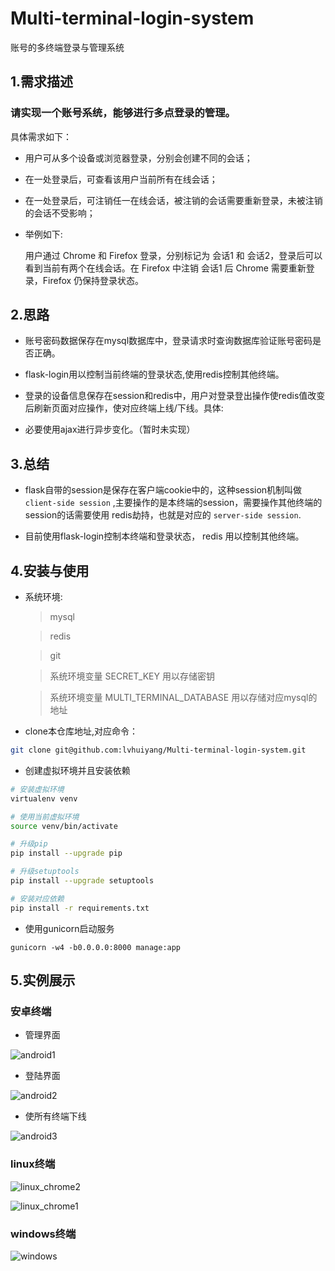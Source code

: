 # Multi-terminal-login-system
账号的多终端登录与管理系统


## 1.需求描述

### 请实现一个账号系统，能够进行多点登录的管理。

具体需求如下：
 
+ 用户可从多个设备或浏览器登录，分别会创建不同的会话；

+ 在一处登录后，可查看该用户当前所有在线会话；

+ 在一处登录后，可注销任一在线会话，被注销的会话需要重新登录，未被注销的会话不受影响；

+ 举例如下:
    
    用户通过 Chrome 和 Firefox 登录，分别标记为 会话1 和 会话2，登录后可以看到当前有两个在线会话。在 Firefox 中注销 会话1 后 Chrome 需要重新登录，Firefox 仍保持登录状态。
 
## 2.思路

+ 账号密码数据保存在mysql数据库中，登录请求时查询数据库验证账号密码是否正确。

+ flask-login用以控制当前终端的登录状态,使用redis控制其他终端。

+ 登录的设备信息保存在session和redis中，用户对登录登出操作使redis值改变后刷新页面对应操作，使对应终端上线/下线。具体:

+ 必要使用ajax进行异步变化。（暂时未实现）

## 3.总结

+ flask自带的session是保存在客户端cookie中的，这种session机制叫做 `client-side session` ,主要操作的是本终端的session，需要操作其他终端的session的话需要使用 redis劫持，也就是对应的 `server-side session`.

+ 目前使用flask-login控制本终端和登录状态， redis 用以控制其他终端。

## 4.安装与使用

+ 系统环境:

    > mysql

    > redis

    > git

    > 系统环境变量 SECRET_KEY 用以存储密钥

    > 系统环境变量 MULTI_TERMINAL_DATABASE 用以存储对应mysql的地址

+ clone本仓库地址,对应命令：

```bash
git clone git@github.com:lvhuiyang/Multi-terminal-login-system.git
```

+ 创建虚拟环境并且安装依赖

```bash
# 安装虚拟环境
virtualenv venv

# 使用当前虚拟环境
source venv/bin/activate

# 升级pip
pip install --upgrade pip

# 升级setuptools
pip install --upgrade setuptools

# 安装对应依赖
pip install -r requirements.txt
```

+ 使用gunicorn启动服务

```
gunicorn -w4 -b0.0.0.0:8000 manage:app
```


## 5.实例展示

### 安卓终端

+ 管理界面

![android1](http://obmfmt907.bkt.clouddn.com/QQ%E5%9B%BE%E7%89%8720160809104402.png)

+ 登陆界面

![android2](http://obmfmt907.bkt.clouddn.com/QQ%E5%9B%BE%E7%89%8720160809104424.png)

+ 使所有终端下线

![android3](http://obmfmt907.bkt.clouddn.com/QQ%E5%9B%BE%E7%89%8720160809104434.png)

### linux终端

![linux_chrome2](http://obmfmt907.bkt.clouddn.com/Screenshot%20from%202016-08-09%2010:53:39.png)

![linux_chrome1](http://obmfmt907.bkt.clouddn.com/Screenshot%20from%202016-08-09%2010:54:02.png)

### windows终端

![windows](http://obmfmt907.bkt.clouddn.com/QQ%E6%88%AA%E5%9B%BE20160809104305.jpg)


